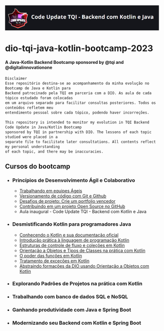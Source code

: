 ![DIO Badge Bootcamp image](./img/bootcampBadgeTQI.png)
# dio-tqi-java-kotlin-bootcamp-2023
#### A Java-Kotlin Backend Bootcamp sponsored by @tqi and  @digitalinnovationone
```
Disclaimer
Esse repositório destina-se ao acompanhamento da minha evolução no Bootcamp de Java e Kotlin para
Backend patrocinado pela TQI em parceria com a DIO. As aula de cada tópico estudado foram colocadas
em um arquivo separado para facilitar consultas posteriores. Todos os conteúdos refletem meu
entendimento pessoal sobre cada tópico, podendo haver incorreções.

This repository is intended to monitor my evolution in TQI Backend Code Update in Java/Kotlin Bootcamp 
sponsored by TQI in partnership with DIO. The lessons of each topic studied were placed in a
separate file to facilitate later consultations. All contents reflect my personal understanding
of each topic, and there may be inaccuracies.
```

## Cursos do bootcamp

- ### Princípios de Desenvolvimento Ágil e Colaborativo
	- [Trabalhando em equipes Ágeis](./topics/TrabalhandoEmEquipesAgeis.md)
	- [Versionamento de código com Git e Github](./topics/VersionamentocodigoGitGithub.md)
	- [Desafios de projeto: Crie um portfolio vencedor](./topics/DesafioCodigoPortfolioVencedor.md)
	- [Contribuindo em um projeto Open Source no GitHub](./topics/ContribuindoProjetoOpenSource.md)
	- Aula inaugural - Code Update TQI - Backend com Kotlin e Java
	
- ### Desmistificando Kotlin para programadores Java
	- [Conhecendo o Kotlin e sua documentação oficial]()
   	- [Introdução prática à linguagem de programação Kotlin](./topics/IntroducaoPraticaLinguagemKotlin.md)
   	- [Estruturas de controle de fluxo e coleções em Kotlin](./topics/EstruturasControleFluxoColecoesKotlin.md)
   	- [Orientação a Objetos e Tipos de Classes na prática com Kotlin]()
   	- [O poder das funções em Kotlin]()
   	- [Tratamento de exceções em Kotlin]()
   	- [Abstraindo formações da DIO usando Orientação a Objetos com Kotlin]()

- ### Explorando Padrões de Projetos na prática com Kotlin
- ### Trabalhando com banco de dados SQL e NoSQL
- ### Ganhando produtividade com Java e Spring Boot
- ### Modernizando seu Backend com Kotlin e Spring Boot
